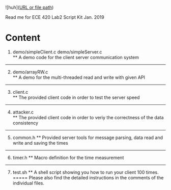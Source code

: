 ![huh]([URL or file path](https://drive.google.com/file/d/1FMQ7AmOhFkJLtEgh1ZRzLATSWy_abk_Q/view?usp=sharing))

Read me for ECE 420 Lab2 Script Kit
Jan. 2019

Content
=====
1. demo/simpleClient.c 
   demo/simpleServer.c  
   ** A demo code for the client server communication system  
----
2. demo/arrayRW.c       
   ** A demo for the multi-threaded read and write with given API
----
3. client.c             
   ** The provided client code in order to test the server speed
----
4. attacker.c           
   ** The provided client code in order to veriy the correctness of the data consistency
----
5. common.h
   ** Provided server tools for message parsing, data read and write and saving the times
----
6. timer.h
   ** Macro definition for the time measurement 
----
7. test.sh
   ** A shell script showing you how to run your client 100 times.
=====
Please also find the detailed instructions in the comments of the individual files.
